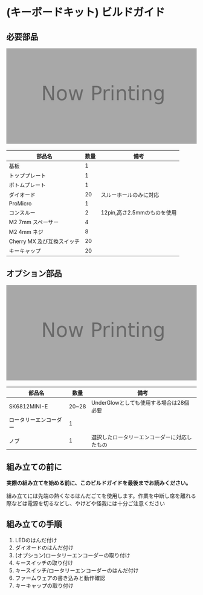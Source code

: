 # (キーボードキット) ビルドガイド

[//]: # "このビルドガイドがどのキーボードについてのものなのかを明記します"

## 必要部品

[//]: # "同梱される部品すべてが写った画像を用意します。"

![parts-overview](imgs/XXXX.jpg)

[//]: # "このキットの組み立てに最低限必要な部品を列挙します。部品についての注意点などが記載されていると親切でしょう"

|部品名|数量|備考|
|---|---|---|
|基板|1|
|トッププレート|1|
|ボトムプレート|1|
|ダイオード|20|スルーホールのみに対応|
|ProMicro|1|
|コンスルー|2|12pin,高さ2.5mmのものを使用|
|M2 7mm スペーサー|4|
|M2 4mm ネジ|8|
|Cherry MX 及び互換スイッチ|20|
|キーキャップ|20|

## オプション部品

[//]: # "このキットに同梱されない、オプションの部品を列挙します。数量に幅がある場合は、その条件も記載しましょう"

![optional-parts-overview](imgs/XXXX.jpg)

|部品名|数量|備考|
|---|---|---|
|SK6812MINI-E|20~28|UnderGlowとしても使用する場合は28個必要|
|ロータリーエンコーダー|1|
|ノブ|1|選択したロータリーエンコーダーに対応したもの|


## 組み立ての前に

[//]: # "組み立てに際して気をつけてほしいこと、注意するべき点を記載します。"

**実際の組み立てを始める前に、このビルドガイドを最後までお読みください。**

組み立てには先端の熱くなるはんだごてを使用します。作業を中断し席を離れる際などは電源を切るなどし、やけどや怪我には十分ご注意ください

## 組み立ての手順

[//]: # "組み立ての手順を大まかに記載します。"

1. LEDのはんだ付け
1. ダイオードのはんだ付け
1. (オプション)ロータリーエンコーダーの取り付け
1. キースイッチの取り付け
1. キースイッチ/ロータリーエンコーダーのはんだ付け
1. ファームウェアの書き込みと動作確認
1. キーキャップの取り付け